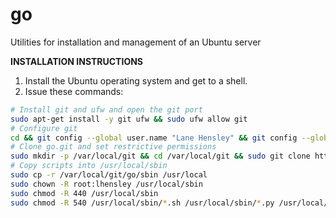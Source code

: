 # go
Utilities for installation and management of an Ubuntu server

**INSTALLATION INSTRUCTIONS**

1.	Install the Ubuntu operating system and get to a shell.
2.	Issue these commands:
```bash
# Install git and ufw and open the git port
sudo apt-get install -y git ufw && sudo ufw allow git
# Configure git
cd && git config --global user.name "Lane Hensley" && git config --global user.email "lane.hensley@alumni.duke.edu" && git config --global credential.helper store && git config --global credential.helper cache && git config --global credential.helper 'cache --timeout=600'
# Clone go.git and set restrictive permissions
sudo mkdir -p /var/local/git && cd /var/local/git && sudo git clone https://github.com/lhensley/go.git && cd go && sudo git pull https://github.com/lhensley/go.git && sudo chmod -R 400 /var/local/git
# Copy scripts into /usr/local/sbin
sudo cp -r /var/local/git/go/sbin /usr/local
sudo chown -R root:lhensley /usr/local/sbin
sudo chmod -R 440 /usr/local/sbin
sudo chmod -R 540 /usr/local/sbin/*.sh /usr/local/sbin/*.py /usr/local/sbin/ccextractor
```

